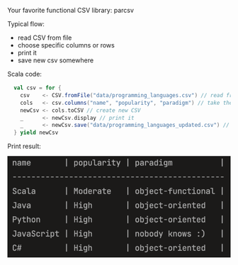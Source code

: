 Your favorite functional CSV library: parcsv

Typical flow:
 - read CSV from file
 - choose specific columns or rows
 - print it
 - save new csv somewhere

Scala code:
```scala
  val csv = for {
    csv    <- CSV.fromFile("data/programming_languages.csv") // read from file
    cols   <- csv.columns("name", "popularity", "paradigm") // take these columns
    newCsv <- cols.toCSV // create new CSV
    _      <- newCsv.display // print it
    _      <- newCsv.save("data/programming_languages_updated.csv") // save new CSV
  } yield newCsv
```



Print result:

![My Image](screenshot.png)
